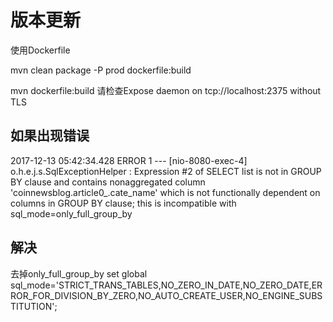 # 版本更新

使用Dockerfile

mvn clean package -P prod dockerfile:build

mvn dockerfile:build
请检查Expose daemon on tcp://localhost:2375 without TLS

## 如果出现错误
2017-12-13 05:42:34.428 ERROR 1 --- [nio-8080-exec-4] o.h.e.j.s.SqlExceptionHelper             : Expression #2 of SELECT list is not in GROUP BY clause and contains nonaggregated column 'coinnewsblog.article0_.cate_name' which is not functionally dependent on columns in GROUP BY clause; this is incompatible with sql_mode=only_full_group_by

## 解决
去掉only_full_group_by
set global sql_mode='STRICT_TRANS_TABLES,NO_ZERO_IN_DATE,NO_ZERO_DATE,ERROR_FOR_DIVISION_BY_ZERO,NO_AUTO_CREATE_USER,NO_ENGINE_SUBSTITUTION';
